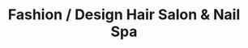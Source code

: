 ---
title: "Fashion / Design Hair Salon & Nail Spa"
url: /saint-petersburg/fashion-design-hair-salon-and-nail-spa/
shop: hairdresser
---